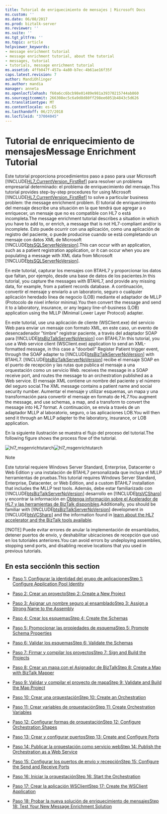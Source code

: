 ```yaml
---
title: Tutorial de enriquecimiento de mensajes | Microsoft Docs
ms.custom: ''
ms.date: 06/08/2017
ms.prod: biztalk-server
ms.reviewer: ''
ms.suite: ''
ms.tgt_pltfrm: ''
ms.topic: article
helpviewer_keywords:
- message enrichment tutorial
- message enrichment tutorial, about the tutorial
- messages, tutorial
- tutorials, message enrichment tutorial
ms.assetid: 4ffb047f-457a-4a80-b7ec-4b61ae16f35f
caps.latest.revision: 7
author: MandiOhlinger
ms.author: mandia
manager: anneta
ms.openlocfilehash: f60a6cc6bcb98e01489e981a39370215744ab860
ms.sourcegitcommit: 266308ec5c6a9d8d80ff298ee6051b4843c5d626
ms.translationtype: MT
ms.contentlocale: es-ES
ms.lasthandoff: 06/27/2018
ms.locfileid: "37004045"
---
```

# <a name="message-enrichment-tutorial"></a><span data-ttu-id="8488a-102">Tutorial de enriquecimiento de mensajes</span><span class="sxs-lookup"><span data-stu-id="8488a-102">Message Enrichment Tutorial</span></span>
<span data-ttu-id="8488a-103">Este tutorial proporciona procedimientos paso a paso para usar Microsoft [!INCLUDE[HL7_CurrentVersion_FirstRef](../../includes/hl7-currentversion-firstref-md.md)] para resolver un problema empresarial determinado: el problema de enriquecimiento del mensaje.</span><span class="sxs-lookup"><span data-stu-id="8488a-103">This tutorial provides step-by-step procedures for using Microsoft [!INCLUDE[HL7_CurrentVersion_FirstRef](../../includes/hl7-currentversion-firstref-md.md)] to solve a particular business problem: the message enrichment problem.</span></span> <span data-ttu-id="8488a-104">El tutorial de enriquecimiento del mensaje describe una situación en la que tendrá que agregar a o enriquecer, un mensaje que no es compatible con HL7 o está incompleta.</span><span class="sxs-lookup"><span data-stu-id="8488a-104">The message enrichment tutorial describes a situation in which you have to add to, or enrich, a message that is not HL7-compliant and/or is incomplete.</span></span> <span data-ttu-id="8488a-105">Esto puede ocurrir con una aplicación, como una aplicación de registro del paciente, o puede producirse cuando se está completando un mensaje con datos XML de Microsoft [!INCLUDE[btsSQLServerNoVersion](../../includes/btssqlservernoversion-md.md)].</span><span class="sxs-lookup"><span data-stu-id="8488a-105">This can occur with an application, such as a patient registration application, or it can occur when you are populating a message with XML data from Microsoft [!INCLUDE[btsSQLServerNoVersion](../../includes/btssqlservernoversion-md.md)].</span></span>  
  
 <span data-ttu-id="8488a-106">En este tutorial, capturar los mensajes con BTAHL7 y proporcionar los datos que faltan, por ejemplo, desde una base de datos de los pacientes.</span><span class="sxs-lookup"><span data-stu-id="8488a-106">In this tutorial, you capture the messages with BTAHL7, and provide any missing data, for example, from a patient records database.</span></span> <span data-ttu-id="8488a-107">A continuación, convertir el mensaje y enviarlo a un laboratorio, seguro o cualquier aplicación heredado línea de negocio (LOB) mediante el adaptador de MLLP (Protocolo de nivel inferior mínima).</span><span class="sxs-lookup"><span data-stu-id="8488a-107">You then convert the message and send it to a laboratory, insurance, or any legacy line-of-business (LOB) application using the MLLP (Minimal Lower Layer Protocol) adapter.</span></span>  
  
 <span data-ttu-id="8488a-108">En este tutorial, use una aplicación de cliente (WSClient.exe) del servicio Web para enviar un mensaje con formato XML, en este caso, un evento de desencadenador "timbre" registrar paciente, a través del adaptador SOAP para [!INCLUDE[btsBizTalkServerNoVersion](../../includes/btsbiztalkservernoversion-md.md)] con BTAHL7.</span><span class="sxs-lookup"><span data-stu-id="8488a-108">In this tutorial, you use a Web service client (WSClient.exe) application to send an XML-formatted message, in this case a "doorbell" Register Patient trigger event, through the SOAP adapter to [!INCLUDE[btsBizTalkServerNoVersion](../../includes/btsbiztalkservernoversion-md.md)] with BTAHL7.</span></span> [!INCLUDE[btsBizTalkServerNoVersion](../../includes/btsbiztalkservernoversion-md.md)]<span data-ttu-id="8488a-109"> recibe el mensaje SOAP en el puerto de recepción y las rutas que publica el mensaje a una orquestación como un servicio Web.</span><span class="sxs-lookup"><span data-stu-id="8488a-109"> receives the message in a SOAP receive port, and routes the message to an orchestration published as a Web service.</span></span> <span data-ttu-id="8488a-110">El mensaje XML contiene un nombre del paciente y el número del seguro social.</span><span class="sxs-lookup"><span data-stu-id="8488a-110">The XML message contains a patient name and social security number.</span></span> <span data-ttu-id="8488a-111">Aumentar el mensaje y utilizar esquemas, un mapa y una transformación para convertir el mensaje en formato de HL7.</span><span class="sxs-lookup"><span data-stu-id="8488a-111">You augment the message, and use schemas, a map, and a transform to convert the message into HL7 format.</span></span> <span data-ttu-id="8488a-112">A continuación, se envía a través de un adaptador MLLP al laboratorio, seguro, o las aplicaciones LOB.</span><span class="sxs-lookup"><span data-stu-id="8488a-112">You will then send it through an MLLP adapter to the laboratory, insurance, or LOB application.</span></span>  
  
 <span data-ttu-id="8488a-113">En la siguiente ilustración se muestra el flujo del proceso del tutorial.</span><span class="sxs-lookup"><span data-stu-id="8488a-113">The following figure shows the process flow of the tutorial.</span></span>  
  
 <span data-ttu-id="8488a-114">![](../../adapters-and-accelerators/accelerator-hl7/media/hl7-msgenrichtutarch.gif "hl7_msgenrichtutarch")</span><span class="sxs-lookup"><span data-stu-id="8488a-114">![](../../adapters-and-accelerators/accelerator-hl7/media/hl7-msgenrichtutarch.gif "hl7_msgenrichtutarch")</span></span>  
  
> [!NOTE]
>  <span data-ttu-id="8488a-115">Este tutorial requiere Windows Server Standard, Enterprise, Datacenter o Web Edition y una instalación de BTAHL7 personalizada que incluya el MLLP herramientas de pruebas.</span><span class="sxs-lookup"><span data-stu-id="8488a-115">This tutorial requires Windows Server Standard, Enterprise, Datacenter, or Web Edition, and a custom BTAHL7 installation that includes the MLLP test tools.</span></span> <span data-ttu-id="8488a-116">Además, debe estar familiarizado con [!INCLUDE[btsBizTalkServerNoVersion](../../includes/btsbiztalkservernoversion-md.md)] desarrollo en [!INCLUDE[btsVCSharp](../../includes/btsvcsharp-md.md)] y encontrar la información en [Obtenga información sobre el Acelerador de HL7 y las herramientas de BizTalk disponibles](../../adapters-and-accelerators/accelerator-hl7/learn-the-hl7-accelerator-and-the-biztalk-tools-available.md).</span><span class="sxs-lookup"><span data-stu-id="8488a-116">Additionally, you should be familiar with [!INCLUDE[btsBizTalkServerNoVersion](../../includes/btsbiztalkservernoversion-md.md)] development in [!INCLUDE[btsVCSharp](../../includes/btsvcsharp-md.md)] and the information found in [learn about the HL7 accelerator and the BizTalk tools available](../../adapters-and-accelerators/accelerator-hl7/learn-the-hl7-accelerator-and-the-biztalk-tools-available.md).</span></span>  
> 
> [!NOTE]
>  <span data-ttu-id="8488a-117">Puede evitar errores de anular la implementación de ensamblados, detener puertos de envío, y deshabilitar ubicaciones de recepción que usó en los tutoriales anteriores.</span><span class="sxs-lookup"><span data-stu-id="8488a-117">You can avoid errors by undeploying assemblies, stopping send ports, and disabling receive locations that you used in previous tutorials.</span></span>  
  
## <a name="in-this-section"></a><span data-ttu-id="8488a-118">En esta sección</span><span class="sxs-lookup"><span data-stu-id="8488a-118">In this section</span></span>  
  
-   [<span data-ttu-id="8488a-119">Paso 1: Configurar la identidad del grupo de aplicaciones</span><span class="sxs-lookup"><span data-stu-id="8488a-119">Step 1: Configure Application Pool Identity</span></span>](../../adapters-and-accelerators/accelerator-hl7/step-1-configure-application-pool-identity.md)  
  
-   [<span data-ttu-id="8488a-120">Paso 2: Crear un proyecto</span><span class="sxs-lookup"><span data-stu-id="8488a-120">Step 2: Create a New Project</span></span>](../../adapters-and-accelerators/accelerator-hl7/step-2-create-a-new-project.md)  
  
-   [<span data-ttu-id="8488a-121">Paso 3: Asignar un nombre seguro al ensamblado</span><span class="sxs-lookup"><span data-stu-id="8488a-121">Step 3: Assign a Strong Name to the Assembly</span></span>](../../adapters-and-accelerators/accelerator-hl7/step-3-assign-a-strong-name-to-the-assembly.md)  
  
-   [<span data-ttu-id="8488a-122">Paso 4: Crear los esquemas</span><span class="sxs-lookup"><span data-stu-id="8488a-122">Step 4: Create the Schemas</span></span>](../../adapters-and-accelerators/accelerator-hl7/step-4-create-the-schemas.md)  
  
-   [<span data-ttu-id="8488a-123">Paso 5: Promocionar las propiedades de esquema</span><span class="sxs-lookup"><span data-stu-id="8488a-123">Step 5: Promote Schema Properties</span></span>](../../adapters-and-accelerators/accelerator-hl7/step-5-promote-schema-properties.md)  
  
-   [<span data-ttu-id="8488a-124">Paso 6: Validar los esquemas</span><span class="sxs-lookup"><span data-stu-id="8488a-124">Step 6: Validate the Schemas</span></span>](../../adapters-and-accelerators/accelerator-hl7/step-6-validate-the-schemas.md)  
  
-   [<span data-ttu-id="8488a-125">Paso 7: Firmar y compilar los proyectos</span><span class="sxs-lookup"><span data-stu-id="8488a-125">Step 7: Sign and Build the Projects</span></span>](../../adapters-and-accelerators/accelerator-hl7/step-7-sign-and-build-the-projects.md)  
  
-   [<span data-ttu-id="8488a-126">Paso 8: Crear un mapa con el Asignador de BizTalk</span><span class="sxs-lookup"><span data-stu-id="8488a-126">Step 8: Create a Map with BizTalk Mapper</span></span>](../../adapters-and-accelerators/accelerator-hl7/step-8-create-a-map-with-biztalk-mapper.md)  
  
-   [<span data-ttu-id="8488a-127">Paso 9: Validar y compilar el proyecto de mapa</span><span class="sxs-lookup"><span data-stu-id="8488a-127">Step 9: Validate and Build the Map Project</span></span>](../../adapters-and-accelerators/accelerator-hl7/step-9-validate-and-build-the-map-project.md)  
  
-   [<span data-ttu-id="8488a-128">Paso 10: Crear una orquestación</span><span class="sxs-lookup"><span data-stu-id="8488a-128">Step 10: Create an Orchestration</span></span>](../../adapters-and-accelerators/accelerator-hl7/step-10-create-an-orchestration.md)  
  
-   [<span data-ttu-id="8488a-129">Paso 11: Crear variables de orquestación</span><span class="sxs-lookup"><span data-stu-id="8488a-129">Step 11: Create Orchestration Variables</span></span>](../../adapters-and-accelerators/accelerator-hl7/step-11-create-orchestration-variables.md)  
  
-   [<span data-ttu-id="8488a-130">Paso 12: Configurar formas de orquestación</span><span class="sxs-lookup"><span data-stu-id="8488a-130">Step 12: Configure Orchestration Shapes</span></span>](../../adapters-and-accelerators/accelerator-hl7/step-12-configure-orchestration-shapes.md)  
  
-   [<span data-ttu-id="8488a-131">Paso 13: Crear y configurar puertos</span><span class="sxs-lookup"><span data-stu-id="8488a-131">Step 13: Create and Configure Ports</span></span>](../../adapters-and-accelerators/accelerator-hl7/step-13-create-and-configure-ports.md)  
  
-   [<span data-ttu-id="8488a-132">Paso 14: Publicar la orquestación como servicio web</span><span class="sxs-lookup"><span data-stu-id="8488a-132">Step 14: Publish the Orchestration as a Web Service</span></span>](../../adapters-and-accelerators/accelerator-hl7/step-14-publish-the-orchestration-as-a-web-service.md)  
  
-   [<span data-ttu-id="8488a-133">Paso 15: Configurar los puertos de envío y recepción</span><span class="sxs-lookup"><span data-stu-id="8488a-133">Step 15: Configure the Send and Receive Ports</span></span>](../../adapters-and-accelerators/accelerator-hl7/step-15-configure-the-send-and-receive-ports.md)  
  
-   [<span data-ttu-id="8488a-134">Paso 16: Iniciar la orquestación</span><span class="sxs-lookup"><span data-stu-id="8488a-134">Step 16: Start the Orchestration</span></span>](../../adapters-and-accelerators/accelerator-hl7/step-16-start-the-orchestration.md)  
  
-   [<span data-ttu-id="8488a-135">Paso 17: Crear la aplicación WSClient</span><span class="sxs-lookup"><span data-stu-id="8488a-135">Step 17: Create the WSClient Application</span></span>](../../adapters-and-accelerators/accelerator-hl7/step-17-create-the-wsclient-application.md)  
  
-   [<span data-ttu-id="8488a-136">Paso 18: Probar la nueva solución de enriquecimiento de mensajes</span><span class="sxs-lookup"><span data-stu-id="8488a-136">Step 18: Test Your New Message Enrichment Solution</span></span>](../../adapters-and-accelerators/accelerator-hl7/step-18-test-your-new-message-enrichment-solution.md)